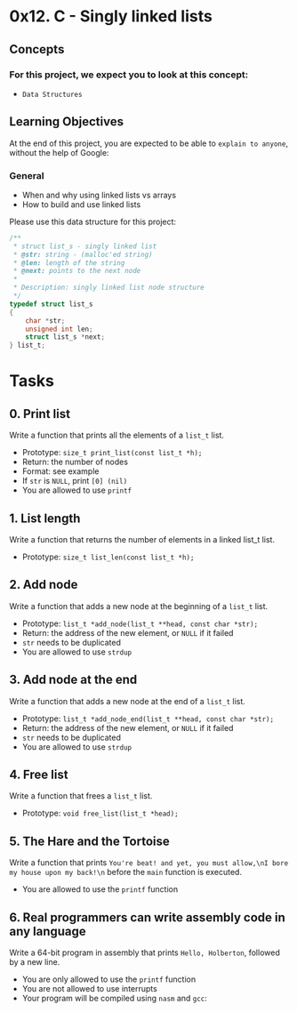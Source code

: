 # 0x12. C - Singly linked lists

## Concepts
### For this project, we expect you to look at this concept:

* `Data Structures`

## Learning Objectives
At the end of this project, you are expected to be able to `explain to anyone`, without the help of Google:

### General
* When and why using linked lists vs arrays
* How to build and use linked lists

Please use this data structure for this project:
``` C
/**
 * struct list_s - singly linked list
 * @str: string - (malloc'ed string)
 * @len: length of the string
 * @next: points to the next node
 *
 * Description: singly linked list node structure
 */
typedef struct list_s
{
    char *str;
    unsigned int len;
    struct list_s *next;
} list_t;
```
# Tasks
## 0. Print list
Write a function that prints all the elements of a `list_t` list.

* Prototype: `size_t print_list(const list_t *h);`
* Return: the number of nodes
* Format: see example
* If `str` is `NULL`, print `[0] (nil)`
* You are allowed to use `printf`

## 1. List length
Write a function that returns the number of elements in a linked list_t list.

* Prototype: `size_t list_len(const list_t *h);`

## 2. Add node
Write a function that adds a new node at the beginning of a `list_t` list.

* Prototype: `list_t *add_node(list_t **head, const char *str);`
* Return: the address of the new element, or `NULL` if it failed
* `str` needs to be duplicated
* You are allowed to use `strdup`

## 3. Add node at the end
Write a function that adds a new node at the end of a `list_t` list.

* Prototype: `list_t *add_node_end(list_t **head, const char *str);`
* Return: the address of the new element, or `NULL` if it failed
* `str` needs to be duplicated
* You are allowed to use `strdup`

## 4. Free list
Write a function that frees a `list_t` list.

* Prototype: `void free_list(list_t *head);`

## 5. The Hare and the Tortoise
Write a function that prints `You're beat! and yet, you must allow,\nI bore my house upon my back!\n` before the `main` function is executed.

* You are allowed to use the `printf` function

## 6. Real programmers can write assembly code in any language
Write a 64-bit program in assembly that prints `Hello, Holberton`, followed by a new line.

* You are only allowed to use the `printf` function
* You are not allowed to use interrupts
* Your program will be compiled using `nasm` and `gcc`:
